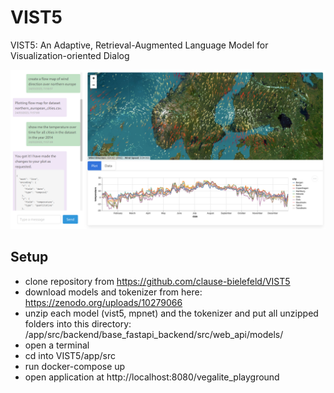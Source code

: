 # VIST5
VIST5: An Adaptive, Retrieval-Augmented Language Model for Visualization-oriented Dialog

![VIST5 Example](./materials/vist5_example.png)

## Setup

- clone repository from https://github.com/clause-bielefeld/VIST5
- download models and tokenizer from here: https://zenodo.org/uploads/10279066
- unzip each model (vist5, mpnet) and the tokenizer and put all unzipped folders into this directory: /app/src/backend/base_fastapi_backend/src/web_api/models/
- open a terminal
- cd into VIST5/app/src
- run docker-compose up
- open application at http://localhost:8080/vegalite_playground

